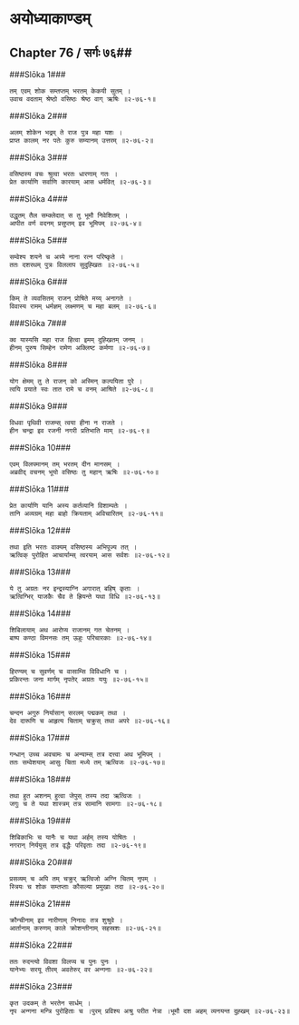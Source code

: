 अयोध्याकाण्डम्
===============================


## Chapter 76  / सर्गः ७६##


###Slōka 1###


    तम् एवम् शोक सम्तप्तम् भरतम् केकयी सुतम् ।
    उवाच वदताम् श्रेष्ठो वसिष्ठः श्रेष्ठ वाग् ऋषिः ॥२-७६-१॥


###Slōka 2###


    अलम् शोकेन भद्रम् ते राज पुत्र महा यशः ।
    प्राप्त कालम् नर पतेः कुरु सम्यानम् उत्तरम् ॥२-७६-२॥


###Slōka 3###


    वसिष्ठस्य वचः श्रुत्वा भरतः धारणाम् गतः ।
    प्रेत कार्याणि सर्वाणि कारयाम् आस धर्मवित् ॥२-७६-३॥


###Slōka 4###


    उद्धृतम् तैल सम्क्लेदात् स तु भूमौ निवेशितम् ।
    आपीत वर्ण वदनम् प्रसुप्तम् इव भूमिपम् ॥२-७६-४॥


###Slōka 5###


    सम्वेश्य शयने च अग्र्ये नाना रत्न परिष्कृते ।
    ततः दशरथम् पुत्रः विललाप सुदुह्खितः ॥२-७६-५॥


###Slōka 6###


    किम् ते व्यवसितम् राजन् प्रोषिते मय्य् अनागते ।
    विवास्य रामम् धर्मज्ञम् लक्ष्मणम् च महा बलम् ॥२-७६-६॥


###Slōka 7###


    क्व यास्यसि महा राज हित्वा इमम् दुह्खितम् जनम् ।
    हीनम् पुरुष सिम्हेन रामेण अक्लिष्ट कर्मणा ॥२-७६-७॥


###Slōka 8###


    योग क्षेमम् तु ते राजन् को अस्मिन् कल्पयिता पुरे ।
    त्वयि प्रयाते स्वः तात रामे च वनम् आश्रिते ॥२-७६-८॥


###Slōka 9###


    विधवा पृथिवी राजम्स् त्वया हीना न राजते ।
    हीन चन्द्रा इव रजनी नगरी प्रतिभाति माम् ॥२-७६-९॥


###Slōka 10###


    एवम् विलपमानम् तम् भरतम् दीन मानसम् ।
    अब्रवीद् वचनम् भूयो वसिष्ठः तु महान् ऋषिः ॥२-७६-१०॥


###Slōka 11###


    प्रेत कार्याणि यानि अस्य कर्तव्यानि विशाम्पतेः ।
    तानि अव्यग्रम् महा बाहो क्रियताम् अविचारितम् ॥२-७६-११॥


###Slōka 12###


    तथा इति भरतः वाक्यम् वसिष्ठस्य अभिपूज्य तत् ।
    ऋत्विक् पुरोहित आचार्याम्स् त्वरयाम् आस सर्वशः ॥२-७६-१२॥


###Slōka 13###


    ये तु अग्रतः नर इन्द्रस्याग्नि अगारात् बहिष् कृताः ।
    ऋत्विग्भिर् याजकैः चैव ते ह्रियन्ते यथा विधि ॥२-७६-१३॥


###Slōka 14###


    शिबिलायाम् अथ आरोप्य राजानम् गत चेतनम् ।
    बाष्प कण्ठा विमनसः तम् ऊहुः परिचारकाः ॥२-७६-१४॥


###Slōka 15###


    हिरण्यम् च सुवर्णम् च वासाम्सि विविधानि च ।
    प्रकिरन्तः जना मार्गम् नृपतेर् अग्रतः ययुः ॥२-७६-१५॥


###Slōka 16###


    चन्दन अगुरु निर्यासान् सरलम् पद्मकम् तथा ।
    देव दारूणि च आहृत्य चिताम् चक्रुस् तथा अपरे ॥२-७६-१६॥


###Slōka 17###


    गन्धान् उच्च अवचामः च अन्याम्स् तत्र दत्त्वा अथ भूमिपम् ।
    ततः सम्वेशयाम् आसुः चिता मध्ये तम् ऋत्विजः ॥२-७६-१७॥


###Slōka 18###


    तथा हुत अशनम् हुत्वा जेपुस् तस्य तदा ऋत्विजः ।
    जगुः च ते यथा शास्त्रम् तत्र सामानि सामगाः ॥२-७६-१८॥


###Slōka 19###


    शिबिकाभिः च यानैः च यथा अर्हम् तस्य योषितः ।
    नगरान् निर्ययुस् तत्र वृद्धैः परिवृताः तदा ॥२-७६-१९॥


###Slōka 20###


    प्रसव्यम् च अपि तम् चक्रुर् ऋत्विजो अग्नि चितम् नृपम् ।
    स्त्रियः च शोक सम्तप्ताः कौसल्या प्रमुखाः तदा ॥२-७६-२०॥


###Slōka 21###


    क्रौन्चीनाम् इव नारीणाम् निनादः तत्र शुश्रुवे ।
    आर्तानाम् करुणम् काले क्रोशन्तीनाम् सहस्रशः ॥२-७६-२१॥


###Slōka 22###


    ततः रुदन्त्यो विवशा विलप्य च पुनः पुनः ।
    यानेभ्यः सरयू तीरम् अवतेरुर् वर अन्गनाः ॥२-७६-२२॥


###Slōka 23###


    कृत उदकम् ते भरतेन सार्धम् ।
    नृप अन्गना मन्त्रि पुरोहिताः च ।पुरम् प्रविश्य अश्रु परीत नेत्रा ।भूमौ दश अहम् व्यनयन्त दुह्खम् ॥२-७६-२३॥


